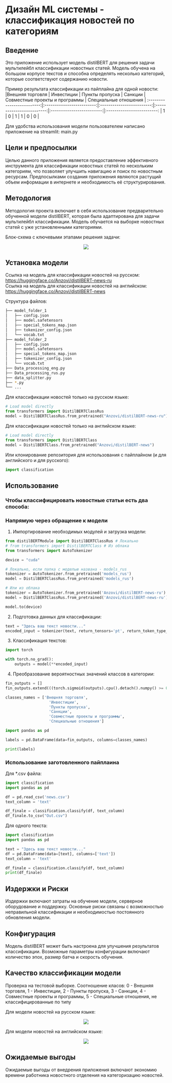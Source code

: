 # Дизайн ML системы - классификация новостей по категориям

## Введение

Это приложение использует модель distilBERT для решения задачи мультилейбл классификации новостных статей. Модель обучена на большом корпусе текстов и способна определять несколько категорий, которые соответствуют содержанию новости.  

Пример результата классификации из пайплайна для одной новости:  
|Внешняя торговля | Инвестиции | Пункты пропуска | Санкции | Совместные проекты и программы | Специальные отношения |
:-------------------------:|:-------------------------:|:-------------------------:|:-------------------------:|:-------------------------:|:-------------------------:
| 1 | 0 | 1 | 1 | 0 | 0 |  

Для удобства использования модели пользователем написано приложение на streamlit: main.py

## Цели и предпосылки  

Целью данного приложения является предоставление эффективного инструмента для классификации новостных статей по нескольким категориям, что позволяет улучшить навигацию и поиск по новостным ресурсам. Предпосылками создания приложения являются растущий объем информации в интернете и необходимость её структурирования.  

## Методология

Методология проекта включает в себя использование предварительно обученной модели distilBERT, которая была адаптирована для задачи мультилейбл классификации. Модель обучается на выборке новостных статей с уже установленными категориями.  

Блок-схема с ключевыми этапами решения задачи:  
<p align="center">
  <img src="https://github.com/Anzovi/NewsClassificationApp/blob/main/Pics/schema.png"/>
</p>


## Установка модели

Ссылка на модель для классификации новостей на русском: https://huggingface.co/Anzovi/distilBERT-news-ru  
Ссылка на модель для классификации новостей на английском: https://huggingface.co/Anzovi/distilBERT-news  

Структура файлов:
```bash tree
├── model_folder_1
│   ├── config.json
│   ├── model.safetensors
│   ├── special_tokens_map.json
│   ├── tokenizer_config.json
│   └── vocab.txt
├── model_folder_2
│   ├── config.json
│   ├── model.safetensors
│   ├── special_tokens_map.json
│   ├── tokenizer_config.json
│   └── vocab.txt
├── Data_processing_eng.py
├── Data_processing_rus.py
├── data_splitter.py
├── *.py
└── ...
```

Для классификации новостей только на русском языке:

```python
# Load model directly
from transformers import DistilBERTClassRus
model = DistilBERTClassRus.from_pretrained("Anzovi/distilBERT-news-ru")
```

Для классификации новостей только на английском языке:

```python
# Load model directly
from transformers import DistilBERTClass
model = DistilBERTClass.from_pretrained("Anzovi/distilBERT-news")
```

Или клонирование репозитория для использования с пайплайном (и для английского и для русского):

```python
import classification
```

## Использование

### Чтобы классифицировать новостные статьи есть два способа:  

### Напрямую через обращение к модели  

1. Импортирование необходимых модулей и загрузка модели:

```python
from distilBERTModule import DistilBERTClassRus # Локально
# from transformers import DistilBERTClass # Из облака
from transformers import AutoTokenizer

device = "cuda"

# Локально, если папка с моделью названа - models_rus
tokenizer = AutoTokenizer.from_pretrained('models_rus')
model = DistilBERTClassRus.from_pretrained('models_rus')

# Или из облака
tokenizer = AutoTokenizer.from_pretrained('Anzovi/distilBERT-news-ru')
model = DistilBERTClassRus.from_pretrained('Anzovi/distilBERT-news-ru')

model.to(device)
```

2. Подготовка данных для классификации:

```python
text = "Здесь ваш текст новости..."
encoded_input = tokenizer(text, return_tensors='pt', return_token_type_ids=True).to(device)
```

3. Классификация текстов:

```python
import torch

with torch.no_grad():
    outputs = model(**encoded_input)
```

4. Преобразование вероятностных значений классов в категории:

```python
fin_outputs = []
fin_outputs.extend(((torch.sigmoid(outputs).cpu().detach().numpy() >= 0.5).astype(int)).tolist())

classes_names = ['Внешняя торговля',
                   'Инвестиции',
                   'Пункты пропуска',
                   'Санкции',
                   'Совместные проекты и программы',
                   'Специальные отношения']

import pandas as pd

labels = pd.DataFrame(data=fin_outputs, columns=classes_names)

print(labels)
```

### Использование заготовленного пайплаина
Для *.csv файла:
```python
import classification
import pandas as pd

df = pd.read_csv('news.csv')
text_column = 'text'

df_finale = classification.classify(df, text_column)
df_finale.to_csv("Out.csv")
```

Для одного текста:
```python
import classification
import pandas as pd

text = "Здесь ваш текст новости..."
df = pd.DataFrame(data=[text], columns=['text'])
text_column = 'text'

df_finale = classification.classify(df, text_column)
print(df_finale)
```

## Издержки и Риски

Издержки включают затраты на обучение модели, серверное оборудование и поддержку. Основные риски связаны с возможностью неправильной классификации и необходимостью постоянного обновления модели.


## Конфигурация

Модель distilBERT может быть настроена для улучшения результатов классификации. Возможные параметры конфигурации включают количество эпох, размер батча и скорость обучения.

## Качество классификации модели
Проверка на тестовой выборке.
Соотношение класов: 0 - Внешняя торговля, 1 - Инвестиции, 2 - Пункты пропуска, 3 - Санкции, 4 - Совместные проекты и программы, 5 - Специальные отношения, не классифицированные по типу  

Для модели новостей на русском языке:  

<p align="center">
  <img src="https://github.com/Anzovi/NewsClassificationApp/blob/main/Pics/Rus.png"/>
</p>


Для модели новостей на английском языке:  

<p align="center">
  <img src="https://github.com/Anzovi/NewsClassificationApp/blob/main/Pics/Eng.png"/>
</p>

## Ожидаемые выгоды

Ожидаемые выгоды от внедрения приложения включают экономию времени работника новостного отделения на категоризацию новостей.

